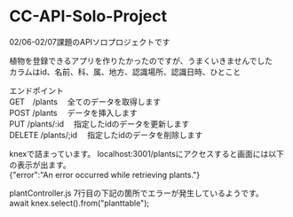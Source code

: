 # CC-API-Solo-Project
02/06-02/07課題のAPIソロプロジェクトです<br/>

植物を登録できるアプリを作りたかったのですが、うまくいきませんでした<br/>
カラムはid、名前、科、属、地方、認識場所、認識日時、ひとこと

エンドポイント<br/>
GET　/plants 　全てのデータを取得します<br/>
POST /plants 　データを挿入します<br/>
PUT /plants/:id 　指定したidのデータを更新します<br/>
DELETE /plants/;id 　指定したidのデータを削除します<br/>

knexで詰まっています。
localhost:3001/plantsにアクセスすると画面には以下の表示が出ます。<br/>
{"error":"An error occurred while retrieving plants."}

plantController.js 7行目の下記の箇所でエラーが発生しているようです。<br/>
await knex.select().from("planttable");

